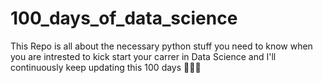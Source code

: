 # 100_days_of_data_science

This Repo is all about the necessary python stuff you need to know when you are intrested to kick start your carrer in Data Science and I'll continuously keep updating this 100 days 🤞🤞🤞
